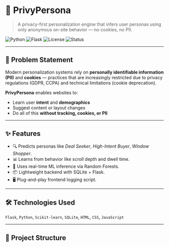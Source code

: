 # 🔐 PrivyPersona

> A privacy-first personalization engine that infers user personas using only anonymous on-site behavior — no cookies, no PII.

![Python](https://img.shields.io/badge/Built%20with-Python-blue?logo=python)
![Flask](https://img.shields.io/badge/Framework-Flask-red?logo=flask)
![License](https://img.shields.io/badge/License-MIT-green)
![Status](https://img.shields.io/badge/Status-Prototype-yellow)

---


## 📌 Problem Statement

Modern personalization systems rely on **personally identifiable information (PII)** and **cookies** — practices that are increasingly restricted due to privacy regulations (GDPR, CCPA) and technical limitations (cookie deprecation).

**PrivyPersona** enables websites to:
- Learn user **intent** and **demographics**
- Suggest content or layout changes
- Do all of this **without tracking, cookies, or PII**

---

## ✨ Features

- 🔍 Predicts personas like *Deal Seeker*, *High-Intent Buyer*, *Window Shopper*.
- 📊 Learns from behavior like scroll depth and dwell time.
- 🧠 Uses real-time ML inference via Random Forests.
- 📦 Lightweight backend with SQLite + Flask.
- 🖥️ Plug-and-play frontend logging script.

---

## 🛠️ Technologies Used

`Flask`, `Python`, `Scikit-learn`, `SQLite`, `HTML`, `CSS`, `JavaScript`

---

## 🧱 Project Structure

